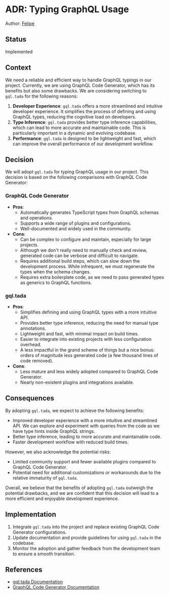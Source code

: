 # ADR: Typing GraphQL Usage

Author: [Felipe](https://github.com/fhenrich33)

## Status

Implemented

## Context

We need a reliable and efficient way to handle GraphQL typings in our project. Currently, we are using GraphQL Code Generator, which has its benefits but also some drawbacks. We are considering switching to `gql.tada` for the following reasons:

1. **Developer Experience**: `gql.tada` offers a more streamlined and intuitive developer experience. It simplifies the process of defining and using GraphQL types, reducing the cognitive load on developers.
2. **Type Inference**: `gql.tada` provides better type inference capabilities, which can lead to more accurate and maintainable code. This is particularly important in a dynamic and evolving codebase.
3. **Performance**: `gql.tada` is designed to be lightweight and fast, which can improve the overall performance of our development workflow.

## Decision

We will adopt `gql.tada` for typing GraphQL usage in our project. This decision is based on the following comparisons with GraphQL Code Generator:

### GraphQL Code Generator

- **Pros**:
  - Automatically generates TypeScript types from GraphQL schemas and operations.
  - Supports a wide range of plugins and configurations.
  - Well-documented and widely used in the community.
- **Cons**:
  - Can be complex to configure and maintain, especially for large projects.
  - Although we don't really need to manually check and review, generated code can be verbose and difficult to navigate.
  - Requires additional build steps, which can slow down the development process. While infrequent, we must regenerate the types when the schema changes.
  - Requires extra boilerplate code, as we need to pass generated types as generics to GraphQL functions.

### gql.tada

- **Pros**:
  - Simplifies defining and using GraphQL types with a more intuitive API.
  - Provides better type inference, reducing the need for manual type annotations.
  - Lightweight and fast, with minimal impact on build times.
  - Easier to integrate into existing projects with less configuration overhead.
  - A less impactful in the grand scheme of things but a nice bonus: orders of magnitude less generated code (a few thousand lines of code removed).
- **Cons**:
  - Less mature and less widely adopted compared to GraphQL Code Generator.
  - Nearly non-existent plugins and integrations available.

## Consequences

By adopting `gql.tada`, we expect to achieve the following benefits:

- Improved developer experience with a more intuitive and streamlined API. We can explore and experiment with queries from the code as we have type hints inside GraphQL strings.
- Better type inference, leading to more accurate and maintainable code.
- Faster development workflow with reduced build times.

However, we also acknowledge the potential risks:

- Limited community support and fewer available plugins compared to GraphQL Code Generator.
- Potential need for additional customizations or workarounds due to the relative immaturity of `gql.tada`.

Overall, we believe that the benefits of adopting `gql.tada` outweigh the potential drawbacks, and we are confident that this decision will lead to a more efficient and enjoyable development experience.

## Implementation

1. Integrate `gql.tada` into the project and replace existing GraphQL Code Generator configurations.
2. Update documentation and provide guidelines for using `gql.tada` in the codebase.
3. Monitor the adoption and gather feedback from the development team to ensure a smooth transition.

## References

- [gql.tada Documentation](https://gql-tada.0no.co/)
- [GraphQL Code Generator Documentation](https://the-guild.dev/graphql/codegen)
